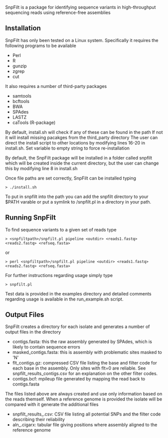 SnpFilt is a package for identifying sequence variants in high-throughput
sequencing reads using reference-free assemblies

Installation
------------
SnpFilt has only been tested on a Linux system. Specifically it requires the
following programs to be available
* Perl
* R
* gunzip
* zgrep
* cut

It also requires a number of third-party packages
* samtools
* bcftools
* BWA
* SPAdes
* LASTZ
* caTools (R-package)

By default, install.sh will check if any of these can be found in the path
If not it will install missing pacakges from the third_party directory
The user can direct the install script to other locations by modifying
lines 16-20 in install.sh. Set variable to empty string to force re-installation

By default, the SnpFilt package will be installed in a folder called
snpfilt which will be created inside the current directory,
but the user can change this by modifying line 8 in install.sh

Once file paths are set correctly, SnpFilt can be installed typing

    > ./install.sh

To put in snpfilt into the path you can add the snpfilt directory to your $PATH varable
or put a symlink to <snpfilt>/snpfilt.pl in a directory in your path.


Running SnpFilt
---------------
To find sequence variants to a given set of reads type

    > <snpfiltpath>/snpfilt.pl pipeline <outdir> <reads1.fastq> <reads2.fastq> <refseq.fasta>

or 

    > perl <snpfiltpath>/snpfilt.pl pipeline <outdir> <reads1.fastq> <reads2.fastq> <refseq.fasta>

For further instructions regarding usage simply type

    > snpfilt.pl 

Test data is provided in the examples directory and detailed comments 
regarding usage is available in the run_example.sh script.


Output Files
------------
SnpFilt creates a directory for each isolate and generates a number of
output files in the directory

* contigs.fasta: this the raw assembly generated by SPAdes, which is likely to contain sequence errors
* masked_contigs.fasta: this is assembly with problematic sites masked to 'N'
* flt_contigs.gz: compressed CSV file listing the base and filter code for each base in the assembly. Only sites with flt=0 are reliable. See snpfilt_results_contigs.csv for an explanation on the other filter codes.
* contigs.bcf: mpileup file generated by mapping the read back to contigs.fasta

The files listed above are always created and use only information based on
the reads themself. When a reference genome is provided the isolate will be
compared with it generate the additional files
* snpfilt_results_<fstem>.csv: CSV file listing all potential SNPs and the filter code describing their reliability
* aln_<fstem>.cigarx: tabular file giving positions where assembly aligned to the reference genome



